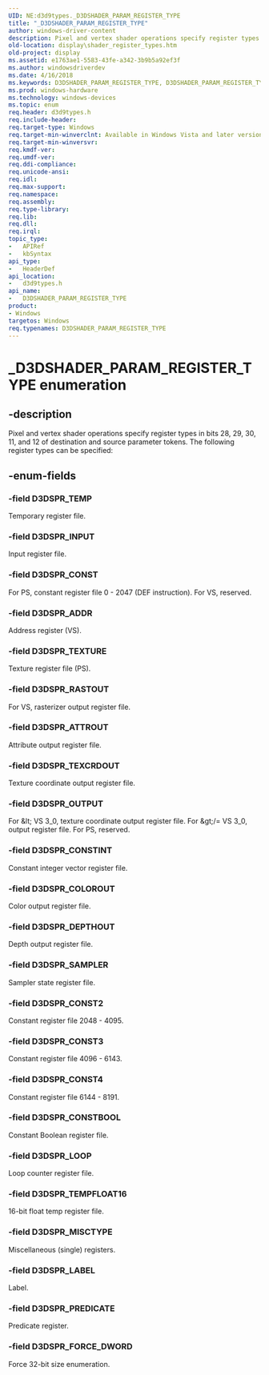 ```yaml
---
UID: NE:d3d9types._D3DSHADER_PARAM_REGISTER_TYPE
title: "_D3DSHADER_PARAM_REGISTER_TYPE"
author: windows-driver-content
description: Pixel and vertex shader operations specify register types in bits 28, 29, 30, 11, and 12 of destination and source parameter tokens.
old-location: display\shader_register_types.htm
old-project: display
ms.assetid: e1763ae1-5583-43fe-a342-3b9b5a92ef3f
ms.author: windowsdriverdev
ms.date: 4/16/2018
ms.keywords: D3DSHADER_PARAM_REGISTER_TYPE, D3DSHADER_PARAM_REGISTER_TYPE enumeration [Display Devices], D3DSPR_ADDR, D3DSPR_ATTROUT, D3DSPR_COLOROUT, D3DSPR_CONST, D3DSPR_CONST2, D3DSPR_CONST3, D3DSPR_CONST4, D3DSPR_CONSTBOOL, D3DSPR_CONSTINT, D3DSPR_DEPTHOUT, D3DSPR_FORCE_DWORD, D3DSPR_INPUT, D3DSPR_LABEL, D3DSPR_LOOP, D3DSPR_MISCTYPE, D3DSPR_OUTPUT, D3DSPR_PREDICATE, D3DSPR_RASTOUT, D3DSPR_SAMPLER, D3DSPR_TEMP, D3DSPR_TEMPFLOAT16, D3DSPR_TEXCRDOUT, D3DSPR_TEXTURE, UserModeDisplayDriver_Shader_1968e381-80d3-44f2-a02d-7625ba93f95a.xml, _D3DSHADER_PARAM_REGISTER_TYPE, d3d9types/ D3DSPR_CONST, d3d9types/D3DSHADER_PARAM_REGISTER_TYPE, d3d9types/D3DSPR_ADDR, d3d9types/D3DSPR_ATTROUT, d3d9types/D3DSPR_COLOROUT, d3d9types/D3DSPR_CONST2, d3d9types/D3DSPR_CONST3, d3d9types/D3DSPR_CONST4, d3d9types/D3DSPR_CONSTBOOL, d3d9types/D3DSPR_CONSTINT, d3d9types/D3DSPR_DEPTHOUT, d3d9types/D3DSPR_FORCE_DWORD, d3d9types/D3DSPR_INPUT, d3d9types/D3DSPR_LABEL, d3d9types/D3DSPR_LOOP, d3d9types/D3DSPR_MISCTYPE, d3d9types/D3DSPR_OUTPUT, d3d9types/D3DSPR_PREDICATE, d3d9types/D3DSPR_RASTOUT, d3d9types/D3DSPR_SAMPLER, d3d9types/D3DSPR_TEMP, d3d9types/D3DSPR_TEMPFLOAT16, d3d9types/D3DSPR_TEXCRDOUT, d3d9types/D3DSPR_TEXTURE, display.shader_register_types
ms.prod: windows-hardware
ms.technology: windows-devices
ms.topic: enum
req.header: d3d9types.h
req.include-header: 
req.target-type: Windows
req.target-min-winverclnt: Available in Windows Vista and later versions of the Windows operating systems.
req.target-min-winversvr: 
req.kmdf-ver: 
req.umdf-ver: 
req.ddi-compliance: 
req.unicode-ansi: 
req.idl: 
req.max-support: 
req.namespace: 
req.assembly: 
req.type-library: 
req.lib: 
req.dll: 
req.irql: 
topic_type:
-	APIRef
-	kbSyntax
api_type:
-	HeaderDef
api_location:
-	d3d9types.h
api_name:
-	D3DSHADER_PARAM_REGISTER_TYPE
product:
- Windows
targetos: Windows
req.typenames: D3DSHADER_PARAM_REGISTER_TYPE
---
```


# _D3DSHADER_PARAM_REGISTER_TYPE enumeration


## -description


Pixel and vertex shader operations specify register types in bits 28, 29, 30, 11, and 12 of destination and source parameter tokens. The following register types can be specified:


## -enum-fields




### -field D3DSPR_TEMP

Temporary register file.


### -field D3DSPR_INPUT

Input register file.


### -field D3DSPR_CONST

For PS, constant register file  0 - 2047 (DEF instruction). For VS, reserved.


### -field D3DSPR_ADDR

Address register (VS).


### -field D3DSPR_TEXTURE

Texture register file (PS).


### -field D3DSPR_RASTOUT

For VS, rasterizer output register file.


### -field D3DSPR_ATTROUT

Attribute output register file.


### -field D3DSPR_TEXCRDOUT

Texture coordinate output register file.


### -field D3DSPR_OUTPUT

For &amp;lt; VS 3_0, texture coordinate output register file. For &amp;gt;/= VS 3_0, output register file. For PS, reserved.


### -field D3DSPR_CONSTINT

Constant integer vector register file.


### -field D3DSPR_COLOROUT

Color output register file.


### -field D3DSPR_DEPTHOUT

Depth output register file.


### -field D3DSPR_SAMPLER

Sampler state register file.


### -field D3DSPR_CONST2

Constant register file  2048 - 4095.


### -field D3DSPR_CONST3

Constant register file  4096 - 6143.


### -field D3DSPR_CONST4

Constant register file  6144 - 8191.


### -field D3DSPR_CONSTBOOL

Constant Boolean register file.


### -field D3DSPR_LOOP

Loop counter register file.


### -field D3DSPR_TEMPFLOAT16

16-bit float temp register file.


### -field D3DSPR_MISCTYPE

Miscellaneous (single) registers.


### -field D3DSPR_LABEL

Label.


### -field D3DSPR_PREDICATE

Predicate register.


### -field D3DSPR_FORCE_DWORD

Force 32-bit size enumeration.

